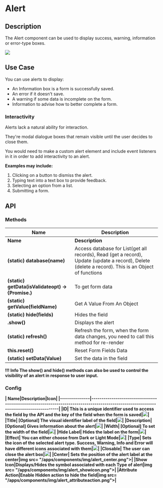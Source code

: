 # Alert

## Description

The Alert component can be used to display success, warning, information or error-type boxes.

<img src= "/apps/components/img/alert.png">

## Use Case

You can use alerts to display:

* An Information box is a form is successfully saved.
* An error if it doesn't save.
* A warning if some data is incomplete on the form.
* Information to advise how to better complete a form.

### Interactivity

Alerts lack a natural ability for interaction.

They're modal dialogue boxes that remain visible until the user decides to close them.

You would need to make a custom alert element and include event listeners in it in order to add interactivity to an alert.

**Examples may include:**

1. Clicking on a button to dismiss the alert.
2. Typing text into a text box to provide feedback.
3. Selecting an option from a list.
4. Submitting a form.

## API

### Methods

| **Name**|**Description**|
|---------------|----------------------------------------------------------------------------------------------------------------------------------------|
| **Name**| **Description**|
**(static) database(name)**|Access database for List(get all records), Read (get a record), Update (update a record), Delete (delete a record). This is an Object of functions|
|**(static) getData(isValidateopt) → {Promise.<Object>}**|To get form data|
| **(static) getValue(fieldName)**|Get A Value From An Object|
|**(static) hide(fields)**|Hides the field|
|**.show()**|Displays the alert|
|**(static) refresh()**|Refresh the form, when the form data changes, you need to call this method for re-render|
|**this.reset()**|Reset Form Fields Data|
|**(static) setData(Value)**|Set the data in the field|

!!! Info The show() and hide() methods can also be used to control the visibility of an alert in response to user input.

### Config

| **Name**|**Description**|**Icon**|
|---------------|----------------------------------------------------------------------------------------------------------------------------------------|
|**ID**| This is a unique identifier used to access the field by the API and the key of the field when the form is saved|<img src= "/apps/components/img/alert_id.png">|
|**Title**| [**Optional**] The visual identifier label of the field|<img src= "/apps/components/img/alert_title.png">|
|**Description**| [**Optional**] Gives information about the alert|<img src= "/apps/components/img/alert_description.png">|
|**Width**| [**Optional**] To set the width of the field|<img src= "/apps/components/img/input_width.png">|
|**Hide Label**| Hides the label on the form|<img src= "/apps/components/img/input_hidelabel.png">|
|**Effect**| You can either choose from **Dark** or **Light** Mode|<img src= "/apps/components/img/alert_effect.png">|
|**Type**| Sets the icon of the selected alert type. **Success**, **Warning**, **Info** and **Error** will have different icons associated with them|<img src= "/apps/components/img/alert_type.png">|
|**Closable**| The user can close the alert box|<img src= "/apps/components/img/alert_closable.png">|
|**Center**| Sets the position of the alert label at the center|img src= "/apps/components/img/alert_center.png">|
|**Show Icon**|Displays/Hides the symbol associated with each **Type** of alert|img src= "/apps/components/img/alert_showicon.png">|
|**Attribute Action**|Enable **Hidden** action to hide the field|img src= "/apps/components/img/alert_attributeaction.png">|
